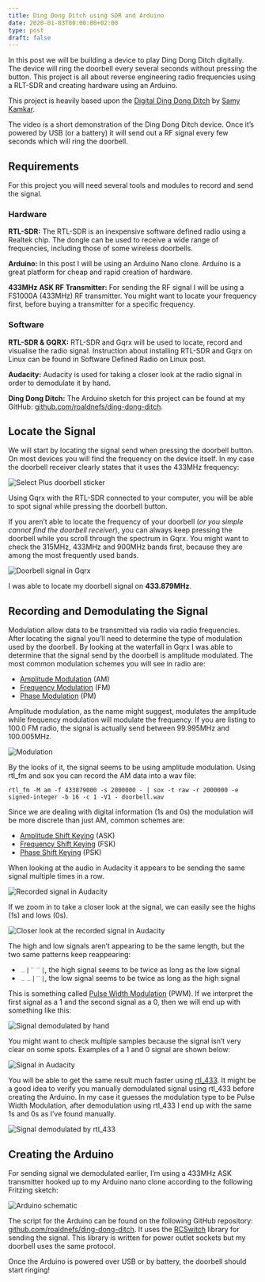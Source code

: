 ```yaml
---
title: Ding Dong Ditch using SDR and Arduino
date: 2020-01-03T00:00:00+02:00
type: post
draft: false
---
```


In this post we will be building a device to play Ding Dong Ditch  digitally. The device will ring the doorbell every several seconds  without pressing the button. This project is all about reverse  engineering radio frequencies using a RLT-SDR and creating hardware  using an Arduino.

This project is heavily based upon the [Digital Ding Dong Ditch](https://samy.pl/dingdong/) by [Samy Kamkar](https://samy.pl/).

The video is a short demonstration of the Ding Dong Ditch device.  Once it’s powered by USB (or a battery) it will send out a RF signal  every few seconds which will ring the doorbell.

## Requirements

For this project you will need several tools and modules to record and send the signal.

### Hardware

**RTL-SDR:** The RTL-SDR is an inexpensive software  defined radio using a Realtek chip. The dongle can be used to receive a  wide range of frequencies, including those of some wireless doorbells.

**Arduino:** In this post I will be using an Arduino Nano clone. Arduino is a great platform for cheap and rapid creation of hardware.

**433MHz ASK RF Transmitter:** For sending the RF signal  I will be using a FS1000A (433MHz) RF transmitter. You might want to  locate your frequency first, before buying a transmitter for a specific  frequency.

### Software

**RTL-SDR & GQRX:** RTL-SDR and Gqrx will be used to  locate, record and visualise the radio signal. Instruction about  installing RTL-SDR and Gqrx on Linux can be found in Software Defined Radio on Linux post.

**Audacity:** Audacity is used for taking a closer look at the radio signal in order to demodulate it by hand.

**Ding Dong Ditch:** The Arduino sketch for this project can be found at my GitHub: [github.com/roaldnefs/ding-dong-ditch](https://github.com/roaldnefs/ding-dong-ditch).

## Locate the Signal

We will start by locating the signal send when pressing the doorbell  button. On most devices you will find the frequency on the device  itself. In my case the doorbell receiver clearly states that it uses the  433MHz frequency:

![Select Plus doorbell sticker](/images/posts/2020/01/03/ding-dong-ditch_01.png)

Using Gqrx with the RTL-SDR connected to your computer, you will be able to spot signal while pressing the doorbell button.

If you aren’t able to locate the frequency of your doorbell (_or you simple cannot find the doorbell receiver_),  you can always keep pressing the doorbell while you scroll through the  spectrum in Gqrx. You might want to check the 315MHz, 433MHz and 900MHz  bands first, because they are among the most frequently used bands.

![Doorbell signal in Gqrx](/images/posts/2020/01/03/ding-dong-ditch_02.jpg)

I was able to locate my doorbell signal on **433.879MHz**.

## Recording and Demodulating the Signal

Modulation allow data to be transmitted via radio via radio  frequencies. After locating the signal you’ll need to determine the type  of modulation used by the doorbell. By looking at the waterfall in Gqrx  I was able to determine that the signal send by the doorbell is  amplitude modulated. The most common modulation schemes you will see in  radio are:

- [Amplitude Modulation](http://en.wikipedia.org/wiki/Amplitude_modulation) (AM)
- [Frequency Modulation](http://en.wikipedia.org/wiki/Frequency_modulation) (FM)
- [Phase Modulation](http://en.wikipedia.org/wiki/Phase_modulation) (PM)

Amplitude modulation, as the name might suggest, modulates the  amplitude while frequency modulation will modulate the frequency. If you  are listing to 100.0 FM radio, the signal is actually send between  99.995MHz and 100.005MHz.

![Modulation](/images/posts/2020/01/03/ding-dong-ditch_03.gif)

By the looks of it, the signal seems to be using amplitude  modulation. Using rtl_fm and sox you can record the AM data into a wav file:

```console
rtl_fm -M am -f 433879000 -s 2000000 - | sox -t raw -r 2000000 -e signed-integer -b 16 -c 1 -V1 - doorbell.wav
```

Since we are dealing with digital information (1s and 0s) the modulation will be more discrete than just AM, common schemes are:

- [Amplitude Shift Keying](http://en.wikipedia.org/wiki/Amplitude-shift_keying) (ASK)
- [Frequency Shift Keying](http://en.wikipedia.org/wiki/Frequency-shift_keying) (FSK)
- [Phase Shift Keying](http://en.wikipedia.org/wiki/Phase-shift_keying) (PSK)

When looking at the audio in Audacity it appears to be sending the same signal multiple times in a row.

![Recorded signal in Audacity](/images/posts/2020/01/03/ding-dong-ditch_04.png)

If we zoom in to take a closer look at the signal, we can easily see the highs (1s) and lows (0s).

![Closer look at the recorded signal in Audacity](/images/posts/2020/01/03/ding-dong-ditch_04.png)

The high and low signals aren’t appearing to be the same length, but the two same patterns keep reappearing:

- `﹍|﹉﹉|`, the high signal seems to be twice as long as the low signal
- `﹍﹍|﹉|`, the low signal seems to be twice as long as the high signal

This is something called [Pulse Width Modulation](https://en.wikipedia.org/wiki/Pulse-width_modulation) (PWM). If we interpret the first signal as a 1 and the second signal as a 0, then we will end up with something like this:

![Signal demodulated by hand](/images/posts/2020/01/03/ding-dong-ditch_06.jpg)

You might want to check multiple samples because the signal isn’t  very clear on some spots. Examples of a 1 and 0 signal are shown below:

![Signal in Audacity](/images/posts/2020/01/03/ding-dong-ditch_07.png)

You will be able to get the same result much faster using [rtl_433](https://github.com/merbanan/rtl_433).  It might be a good idea to verify you manually demodulated signal using  rtl_433 before creating the Arduino. In my case it guesses the  modulation type to be Pulse Width Modulation, after demodulation using  rtl_433 I end up with the same 1s and 0s as I’ve found manually.

![Signal demodulated by rtl_433](/images/posts/2020/01/03/ding-dong-ditch_08.png)

## Creating the Arduino

For sending signal we demodulated earlier, I’m using a 433MHz ASK  transmitter hooked up to my Arduino nano clone according to the  following Fritzing sketch:

![Arduino schematic](/images/posts/2020/01/03/ding-dong-ditch_09.png)

The script for the Arduino can be found on the following GitHub repository: [github.com/roaldnefs/ding-dong-ditch](https://github.com/roaldnefs/ding-dong-ditch). It uses the [RCSwitch](https://github.com/sui77/rc-switch.git) library for sending the signal. This library is written for power outlet sockets but my doorbell uses the same protocol.

Once the Arduino is powered over USB or by battery, the doorbell should start ringing!